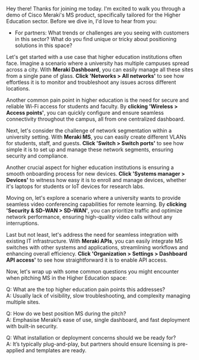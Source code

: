 Hey there! Thanks for joining me today. I'm excited to walk you through a demo of Cisco Meraki's MS product, specifically tailored for the Higher Education sector. Before we dive in, I'd love to hear from you:

- For partners: What trends or challenges are you seeing with customers in this sector? What do you find unique or tricky about positioning solutions in this space?

Let's get started with a use case that higher education institutions often face. Imagine a scenario where a university has multiple campuses spread across a city. With **Meraki Dashboard**, you can easily manage all these sites from a single pane of glass. **Click 'Networks > All networks'** to see how effortless it is to monitor and troubleshoot any issues across different locations.

Another common pain point in higher education is the need for secure and reliable Wi-Fi access for students and faculty. By **clicking 'Wireless > Access points'**, you can quickly configure and ensure seamless connectivity throughout the campus, all from one centralized dashboard.

Next, let's consider the challenge of network segmentation within a university setting. With **Meraki MS**, you can easily create different VLANs for students, staff, and guests. **Click 'Switch > Switch ports'** to see how simple it is to set up and manage these network segments, ensuring security and compliance.

Another crucial aspect for higher education institutions is ensuring a smooth onboarding process for new devices. **Click 'Systems manager > Devices'** to witness how easy it is to enroll and manage devices, whether it's laptops for students or IoT devices for research labs.

Moving on, let's explore a scenario where a university wants to provide seamless video conferencing capabilities for remote learning. By **clicking 'Security & SD-WAN > SD-WAN'**, you can prioritize traffic and optimize network performance, ensuring high-quality video calls without any interruptions.

Last but not least, let's address the need for seamless integration with existing IT infrastructure. With **Meraki APIs**, you can easily integrate MS switches with other systems and applications, streamlining workflows and enhancing overall efficiency. **Click 'Organization > Settings > Dashboard API access'** to see how straightforward it is to enable API access.

Now, let's wrap up with some common questions you might encounter when pitching MS in the Higher Education space:

Q: What are the top higher education pain points this addresses?  
A: Usually lack of visibility, slow troubleshooting, and complexity managing multiple sites.

Q: How do we best position MS during the pitch?  
A: Emphasise Meraki’s ease of use, single dashboard, and fast deployment with built-in security.

Q: What installation or deployment concerns should we be ready for?  
A: It’s typically plug-and-play, but partners should ensure licensing is pre-applied and templates are ready.